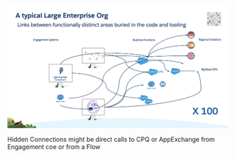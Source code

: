 


![A Typical Large Org](TypicalLargeOrg.png)

Hidden Connections might be direct calls to CPQ or AppExchange from Engagement coe or from a Flow

